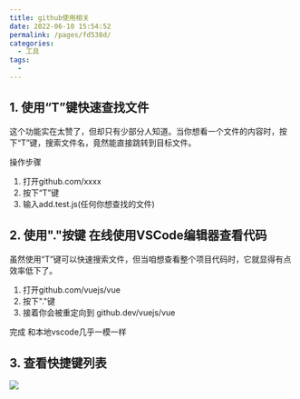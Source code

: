 ```yaml
---
title: github使用相关
date: 2022-06-10 15:54:52
permalink: /pages/fd538d/
categories:
  - 工具
tags:
  - 
---
```


## 1. 使用“T”键快速查找文件

这个功能实在太赞了，但却只有少部分人知道。当你想看一个文件的内容时，按下“T”键，搜索文件名，竟然能直接跳转到目标文件。

操作步骤

1. 打开github.com/xxxx
2. 按下“T”键
3. 输入add.test.js(任何你想查找的文件)

## 2. 使用"."按键 在线使用VSCode编辑器查看代码 

虽然使用“T”键可以快速搜索文件，但当咱想查看整个项目代码时，它就显得有点效率低下了。

1. 打开github.com/vuejs/vue
2. 按下"."键
3. 接着你会被重定向到 github.dev/vuejs/vue

完成 和本地vscode几乎一模一样

## 3. 查看快捷键列表

![](https://qiniu.espe.work/blog/20220610155458.png)

